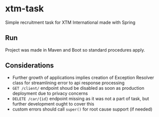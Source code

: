 # xtm-task
Simple recruitment task for XTM International made with Spring

## Run
Project was made in Maven and Boot so standard procedures apply.

## Considerations
- Further growth of applications implies creation of Exception Resolver class for streamlining error to api response processing
- `GET /client/` endpoint shoud be disabled as soon as production deployment due to privacy concerns
- `DELETE /car/{id}` endpoint missing as it was not a part of task, but further development ought to cover this
- custom errors should call `super()` for root cause support (if needed)
